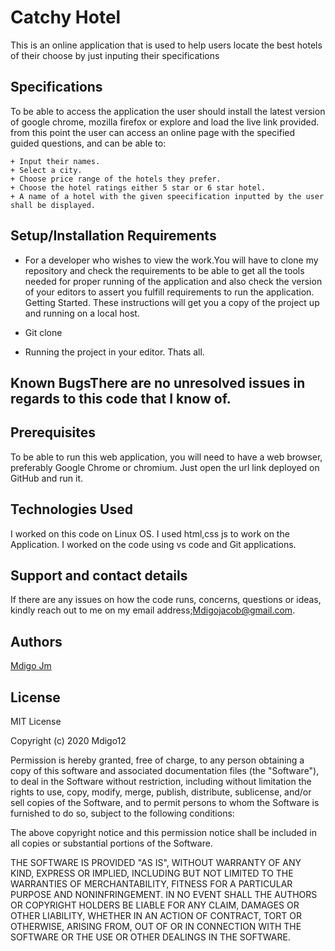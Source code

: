 # Catchy Hotel
This is an online application that is used to help users locate the best hotels of their choose by just inputing their specifications
## Specifications
To be able to access the application the user should install the latest version of google chrome,
mozilla firefox or explore and load the live link provided.
from this point the user can access an online page with the specified guided questions, and can be able to:
```
+ Input their names.
+ Select a city. 
+ Choose price range of the hotels they prefer.
+ Choose the hotel ratings either 5 star or 6 star hotel.
+ A name of a hotel with the given speecification inputted by the user shall be displayed.
```
## Setup/Installation Requirements
* For a developer who wishes to view the work.You will have to clone my repository and check
the requirements to be able to get all the tools needed for proper running of the application and
also check the version of your editors to assert you fulfill requirements to run
the application.
Getting Started.
These instructions will get you a copy of the project up and running on a local host.
+ Git clone

+ Running the project in your editor. Thats all.
## Known BugsThere are no unresolved issues in regards to this code that I know of.
## Prerequisites
To be able to run this web application, you will need to have a web browser, preferably Google
Chrome or chromium.
Just open the url link deployed on GitHub and run it.
## Technologies Used
I worked on this code on Linux OS. I used html,css js to
work on the Application. I worked on the code using vs code and Git applications.
## Support and contact details
If there are any issues on how the code runs, concerns, questions or ideas, kindly reach out to me
on my email address;Mdigojacob@gmail.com.

## Authors
[Mdigo Jm](https://github.com/Mdigo12)

## License
MIT License

Copyright (c) 2020 Mdigo12

Permission is hereby granted, free of charge, to any person obtaining a copy
of this software and associated documentation files (the "Software"), to deal
in the Software without restriction, including without limitation the rights
to use, copy, modify, merge, publish, distribute, sublicense, and/or sell
copies of the Software, and to permit persons to whom the Software is
furnished to do so, subject to the following conditions:

The above copyright notice and this permission notice shall be included in all
copies or substantial portions of the Software.

THE SOFTWARE IS PROVIDED "AS IS", WITHOUT WARRANTY OF ANY KIND, EXPRESS OR
IMPLIED, INCLUDING BUT NOT LIMITED TO THE WARRANTIES OF MERCHANTABILITY,
FITNESS FOR A PARTICULAR PURPOSE AND NONINFRINGEMENT. IN NO EVENT SHALL THE
AUTHORS OR COPYRIGHT HOLDERS BE LIABLE FOR ANY CLAIM, DAMAGES OR OTHER
LIABILITY, WHETHER IN AN ACTION OF CONTRACT, TORT OR OTHERWISE, ARISING FROM,
OUT OF OR IN CONNECTION WITH THE SOFTWARE OR THE USE OR OTHER DEALINGS IN THE
SOFTWARE.